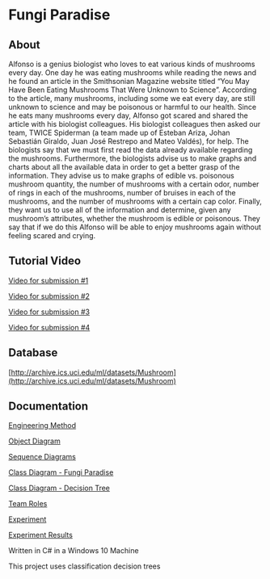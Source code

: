 # Fungi Paradise

## About
Alfonso is a genius biologist who loves to eat various kinds of mushrooms every day. One day he was eating mushrooms while reading the news and he found an article in the Smithsonian Magazine website titled “You May Have Been Eating Mushrooms That Were Unknown to Science”. According to the article, many mushrooms, including some we eat every day, are still unknown to science and may be poisonous or harmful to our health. Since he eats many mushrooms every day, Alfonso got scared and shared the article with his biologist colleagues. His biologist colleagues then asked our team, TWICE Spiderman (a team made up of Esteban Ariza, Johan Sebastián Giraldo, Juan José Restrepo and Mateo Valdés), for help.
The biologists say that we must first read the data already available regarding the mushrooms. Furthermore, the biologists advise us to make graphs and charts about all the available data in order to get a better grasp of the information. They advise us to make graphs of edible vs. poisonous mushroom quantity, the number of mushrooms with a certain odor, number of rings in each of the mushrooms, number of bruises in each of the mushrooms, and the number of mushrooms with a certain cap color. Finally, they want us to use all of the information and determine, given any mushroom’s attributes, whether the mushroom is edible or poisonous. They say that if we do this Alfonso will be able to enjoy mushrooms again without feeling scared and crying.

## Tutorial Video
[Video for submission #1](https://youtu.be/9rjkg9MA6Mw)

[Video for submission #2](https://youtu.be/VBoV7-OjjQc)

[Video for submission #3](https://youtu.be/Biu11r6Q5Dk)

[Video for submission #4](https://youtu.be/hNk7Jdj3uoU)

## Database
[http://archive.ics.uci.edu/ml/datasets/Mushroom](http://archive.ics.uci.edu/ml/datasets/Mushroom)

## Documentation
[Engineering Method](https://github.com/Esarac/FungiParadise/blob/master/FungiParadise/Doc/Engineering_Method.pdf)

[Object Diagram](https://github.com/Esarac/FungiParadise/blob/master/FungiParadise/Doc/Object_Diagram.pdf)

[Sequence Diagrams](https://github.com/Esarac/FungiParadise/blob/master/FungiParadise/Doc/Sequence_Diagrams.pdf)

[Class Diagram - Fungi Paradise](https://github.com/Esarac/FungiParadise/blob/master/FungiParadise/Doc/Class_Diagram.pdf)

[Class Diagram - Decision Tree](https://github.com/Esarac/FungiParadise/tree/master/DecisionTree/Doc/Class_Diagram.pdf)

[Team Roles](https://github.com/Esarac/FungiParadise/blob/master/FungiParadise/Doc/Roles.pdf)

[Experiment](https://github.com/Esarac/FungiParadise/blob/master/Experiment/experiment.pdf)

[Experiment Results](https://github.com/Esarac/FungiParadise/blob/master/Experiment/results.csv)

Written in C# in a Windows 10 Machine

This project uses classification decision trees 
